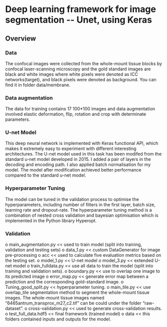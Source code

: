 # Deep learning framework for image segmentation -- Unet, using Keras

## Overview

### Data
The confocal images were collected from the whole-mount tissue blocks by confocal laser-scanning microscopy and the gold standard images are black and white images where white pixels were denoted as ICC networks(target), and black pixels were denoted as background. You can find it in folder data/membrane.

### Data augmentation
The data for training contains 17 100*100 images and data augmentation involved elastic deformation, flip, rotation and crop with determinate parameters.

### U-net Model
This deep neural network is implemented with Keras functional API, which makes it extremely easy to experiment with different interesting architectures. The U-net model used in this task has been modifed from the standard u-net model developed in 2015. I added a pair of layers in the decoding and encoding path. I also applied batch normalisation for my model. The model after modification achieved better performance compared to the standard u-net model.

### Hyperparameter Tuning
The model can be tuned in the validation process to optimise the hyperparameters, including number of filters in the first layer, batch size, learning rate and dropout-rate.  The hyperparameter tuning method is a combination of nested cross validation and bayesian optimisation which is implemented in the Python library Hyperopt.

### Validation
o	main_augmentation.py << used to train model (split into training, validation and testing sets)
o	data_1.py << custom DataGenerator for image pre-processing 
o	acc << used to calculate five evaluation metrics based on the testing set.
o	model_1.py << U-net model
o	model_3.py << extended U-net model
o	train_fulldata.py << use all data to train the model (split into training and validation sets).
o	boundary.py << use to overlap one image to its predicted image
o	error_map.py << generate error map between a prediction and the corresponding gold-standard image.
o	Tuning_good_split.py << hyperparameter tuning.
o	main_tile.py << use overlap_tile segmentation method to segment the whole-mount tissue images. The whole-mount tissue images named “6465antrum_transprox_m27_c2.tif” can be could under the folder “raw-dataset”.
o	cross-validation.py << used to generate cross-validation results.
o	test_full_data.hdf5 << final framework (trained model)
o	data << this folders contained inputs and outputs for the model.





